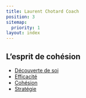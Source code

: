```yaml
---
title: Laurent Chotard Coach
position: 3
sitemap:
  priority: 1
layout: index
---
```


## L’esprit de cohésion
  
 - [Découverte de soi](/coaching-comportemental/)
 - [Efficacité](/consultant-formateur/)
 - [Cohésion](/coaching-comportemental/)
 - [Stratégie](/consultant-formateur/)

